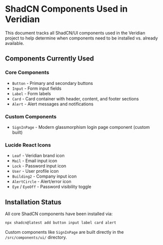# ShadCN Components Used in Veridian

This document tracks all ShadCN/UI components used in the Veridian project to help determine when components need to be installed vs. already available.

## Components Currently Used

### Core Components
- `Button` - Primary and secondary buttons
- `Input` - Form input fields
- `Label` - Form labels
- `Card` - Card container with header, content, and footer sections
- `Alert` - Alert messages and notifications

### Custom Components
- `SignInPage` - Modern glassmorphism login page component (custom built)

### Lucide React Icons
- `Leaf` - Veridian brand icon
- `Mail` - Email input icon
- `Lock` - Password input icon
- `User` - User profile icon
- `Building2` - Company input icon
- `AlertCircle` - Alert/error icon
- `Eye` / `EyeOff` - Password visibility toggle

## Installation Status

All core ShadCN components have been installed via:
```bash
npx shadcn@latest add button input label card alert
```

Custom components like `SignInPage` are built directly in the `/src/components/ui/` directory.
